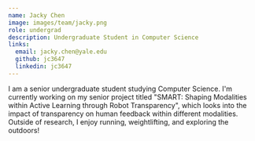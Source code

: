 ```yaml
---
name: Jacky Chen
image: images/team/jacky.png
role: undergrad
description: Undergraduate Student in Computer Science
links:
  email: jacky.chen@yale.edu
  github: jc3647
  linkedin: jc3647
---
```


I am a senior undergraduate student studying Computer Science. I'm currently working on my senior project titled "SMART: Shaping Modalities within Active Learning through Robot Transparency", which looks into the impact of transparency on human feedback within different modalities.
Outside of research, I enjoy running, weightlifting, and exploring the outdoors!
